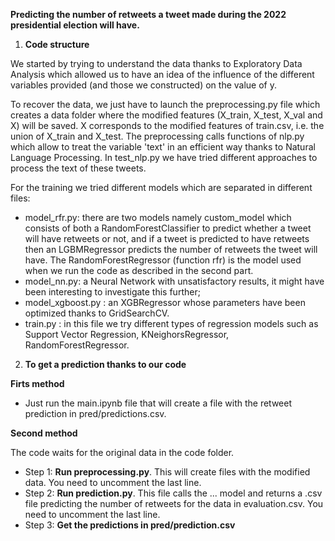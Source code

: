 **Predicting the number of retweets a tweet made during the 2022 presidential election will have.**

1. **Code structure**

We started by trying to understand the data thanks to Exploratory Data Analysis which allowed us to have an idea of the influence of the different variables provided (and those we constructed) on the value of y.

To recover the data, we just have to launch the preprocessing.py file which creates a data folder where the modified features (X_train, X_test, X_val and X) will be saved. X corresponds to the modified features of train.csv, i.e. the union of X_train and X_test. The preprocessing calls functions of nlp.py which allow to treat the variable 'text' in an efficient way thanks to Natural Language Processing. In test_nlp.py we have tried different approaches to process the text of these tweets.

For the training we tried different models which are separated in different files: 
- model_rfr.py: there are two models namely custom_model which consists of both a RandomForestClassifier to predict whether a tweet will have retweets or not, and if a tweet is predicted to have retweets then an LGBMRegressor predicts the number of retweets the tweet will have. The RandomForestRegressor (function rfr) is the model used when we run the code as described in the second part.
- model_nn.py: a Neural Network with unsatisfactory results, it might have been interesting to investigate this further; 
- model_xgboost.py : an XGBRegressor whose parameters have been optimized thanks to GridSearchCV.
- train.py : in this file we try different types of regression models such as Support Vector Regression, KNeighorsRegressor, RandomForestRegressor.

2. **To get a prediction thanks to our code**

**Firts method**

- Just run the main.ipynb file that will create a file with the retweet prediction in pred/predictions.csv.

**Second method**

The code waits for the original data in the code folder.

- Step 1: **Run preprocessing.py**. This will create files with the modified data.  You need to uncomment the last line.
- Step 2: **Run prediction.py**. This file calls the ... model and returns a .csv file predicting the number of retweets for the data in evaluation.csv.  You need to uncomment the last line.
- Step 3: **Get the predictions in pred/prediction.csv**
